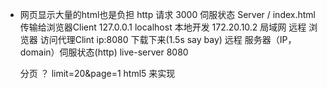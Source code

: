 - 网页显示大量的html也是负担
  http 请求 3000 伺服状态 Server
  / index.html 传输给浏览器Client
  127.0.0.1 localhost 本地开发
  172.20.10.2 局域网  远程
  浏览器 访问代理Clint ip:8080 下载下来(1.5s say bay)
  远程 服务器（IP，domain）伺服状态(http)
  live-server 8080
  
  分页 ？ limit=20&page=1
  html5 来实现